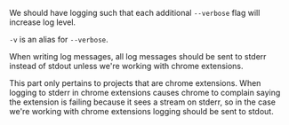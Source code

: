 We should have logging such that each additional `--verbose` flag will increase log level.

`-v` is an alias for `--verbose`.

When writing log messages, all log messages should be sent to stderr instead of stdout unless we're working with chrome extensions.  

This part only pertains to projects that are chrome extensions.  When logging to stderr in chrome extensions causes chrome to complain saying the extension is failing because it sees a stream on stderr, so in the case we're working with chrome extensions logging should be sent to stdout.
